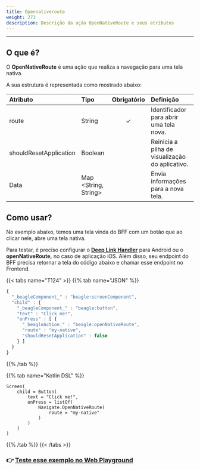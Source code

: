 ```yaml
---
title: Opennativeroute
weight: 273
description: Descrição da ação OpenNativeRoute e seus atributos
---
```


---

## O que é?

O **OpenNativeRoute** é uma ação que realiza a navegação para uma tela nativa. 

A sua estrutura é representada como mostrado abaixo: 

| **Atributo** | **Tipo** | Obrigatório | **Definição** |
| :--- | :--- | :---: | :--- |
| route | String | ✓ | Identificador para abrir uma tela nova. |
| shouldResetApplication | Boolean |   | Reinicia a pilha de visualização do aplicativo. |
| Data | Map &lt;String, String&gt; |   | Envia informações para a nova tela. |

## Como usar?

No exemplo abaixo, temos uma tela vinda do BFF com um botão que ao clicar nele, abre uma tela nativa. 

Para testar, é preciso configurar o [**Deep Link Handler**](https://docs.usebeagle.io/customizacao/beagle-para-android/deep-link-handler) para Android  ou o **openNativeRoute,** no caso de aplicação iOS. Além disso, seu endpoint do BFF precisa retornar a tela do código abaixo e chamar esse endpoint no Frontend.

{{< tabs name="T124" >}}
{{% tab name="JSON" %}}
```javascript
{
  "_beagleComponent_" : "beagle:screenComponent",
  "child" : {
    "_beagleComponent_" : "beagle:button",
    "text" : "Click me!",
    "onPress" : [ {
      "_beagleAction_" : "beagle:openNativeRoute",
      "route" : "my-native",
      "shouldResetApplication" : false
    } ]
  }
}
```
{{% /tab %}}

{{% tab name="Kotlin DSL" %}}
```
Screen(
    child = Button(
        text = "Click me!",
        onPress = listOf(
            Navigate.OpenNativeRoute(
                route = "my-native"
            )
        )
    )
)
```
{{% /tab %}}
{{< /tabs >}}

### 👉 [Teste esse exemplo no Web Playground](https://beagle-playground.netlify.app/#/demo/default-components/button.json)
